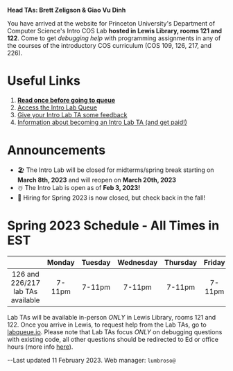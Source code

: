 **Head TAs: Brett Zeligson & Giao Vu Dinh**

You have arrived at the website for Princeton University's Department of Computer Science's Intro COS Lab **hosted in Lewis Library, rooms 121 and 122**. Come to get _debugging help_ with programming assignments in any of the courses of the introductory COS curriculum (COS 109, 126, 217, and 226).

# Useful Links

1. **[Read once before going to queue](/how-to-effectively-use-intro-lab-tas/)**
2. [Access the Intro Lab Queue](https://www.labqueue.io/queues/intro-cs-lab/queue/)
3. [Give your Intro Lab TA some feedback](https://forms.gle/m7BMZs36hTkADb8L8)
4. [Information about becoming an Intro Lab TA (and get paid!)](/information-about-becoming-an-intro-lab-ta/)

# Announcements

- 🏖️ The Intro Lab will be closed for midterms/spring break starting on **March 8th, 2023** and will reopen on **March 20th, 2023**
- ☃️ The Intro Lab is open as of **Feb 3, 2023!**
- 🙋 Hiring for Spring 2023 is now closed, but check back in the fall!

# Spring 2023 Schedule - All Times in EST

|                                   | Monday | Tuesday | Wednesday | Thursday | Friday | Saturday | Sunday |
| :-------------------------------: | :----: | :-----: | :-------: | :------: | :----: | :------: | :----: |
| 126 and 226/217 lab TAs available | 7-11pm | 7-11pm  |  7-11pm   |  7-11pm  | 7-11pm |  3-7pm   | 5-11pm |

Lab TAs will be available in-person _ONLY_ in Lewis Library, rooms 121 and 122. Once you arrive in Lewis, to request help from the Lab TAs, go to [labqueue.io](https://www.labqueue.io/queues/intro-cs-lab/queue/). Please note that Lab TAs focus _ONLY_ on debugging questions with existing code, all other questions should be redirected to Ed or office hours (more info [here](https://www.cs.princeton.edu/courses/archive/fall22/cos126/resources/)).

--Last updated 11 February 2023. Web manager: `lumbroso@`
